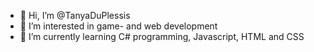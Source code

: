 - 👋 Hi, I’m @TanyaDuPlessis
- 👀 I’m interested in game- and web development
- 🌱 I’m currently learning C# programming, Javascript, HTML and CSS


<!---
TanyaDuPlessis/TanyaDuPlessis is a ✨ special ✨ repository because its `README.md` (this file) appears on your GitHub profile.
You can click the Preview link to take a look at your changes.
--->
